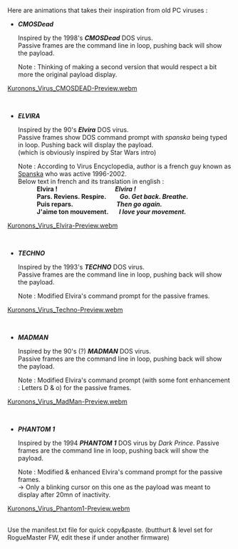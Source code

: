 Here are animations that takes their inspiration from old PC viruses :

   - ___CMOSDead___
      
      Inspired by the 1998's *<B>CMOSDead</b>* DOS virus.<BR>
      Passive frames are the command line in loop, pushing back will show the payload.
      
      Note : Thinking of making a second version that would respect a bit more the original payload display.

[Kuronons_Virus_CMOSDEAD-Preview.webm](https://github.com/Kuronons/FZ_graphics/assets/110337784/b27a8425-ec47-4b93-a3fe-f0ea348ad1f3)

<BR>

   - ___ELVIRA___
      
      Inspired by the 90's *<B>Elvira</b>* DOS virus.<BR>
      Passive frames show DOS command prompt with *spanska* being typed in loop. Pushing back will display the payload.<BR>
      (which is obviously inspired by Star Wars intro)
      
      Note : According to Virus Encyclopedia, author is a french guy known as [Spanska](http://virus.wikidot.com/spanska) who was active 1996-2002.<BR>
      Below text in french and its translation in english :<BR>
     <b>&emsp;&emsp;&emsp;Elvira ! &emsp;&emsp;&emsp;&emsp;&emsp;&emsp;&emsp;&emsp;&emsp;*Elvira !*</b><BR>
     <b>&emsp;&emsp;&emsp;Pars. Reviens. Respire. &emsp;&nbsp;&nbsp;&nbsp;&nbsp;*Go. Get back. Breathe.*</b><BR>
     <b>&emsp;&emsp;&emsp;Puis repars. &emsp;&emsp;&emsp;&emsp;&emsp;&emsp;&nbsp;&nbsp;&nbsp;*Then go again.*</b><BR>
     <b>&emsp;&emsp;&emsp;J'aime ton mouvement. &emsp;&nbsp;&nbsp;*I love your movement.*</b><BR>

[Kuronons_Virus_Elvira-Preview.webm](https://github.com/Kuronons/FZ_graphics/assets/110337784/62ecfbc3-aca8-4faa-9c48-e06581dbbef2)

<BR>

   - ___TECHNO___
      
      Inspired by the 1993's *<B>TECHNO</b>* DOS virus.<BR>
      Passive frames are the command line in loop, pushing back will show the payload.
      
      Note : Modified Elvira's command prompt for the passive frames.

[Kuronons_Virus_Techno-Preview.webm](https://github.com/Kuronons/FZ_graphics/assets/110337784/ce85304f-0c6b-4a13-8212-11be57fe563d)

<BR>

   - ___MADMAN___
      
      Inspired by the 90's (?) *<B>MADMAN</b>* DOS virus.<BR>
      Passive frames are the command line in loop, pushing back will show the payload.
      
      Note : Modified Elvira's command prompt (with some font enhancement : Letters D & o) for the passive frames.<BR>
      
[Kuronons_Virus_MadMan-Preview.webm](https://github.com/Kuronons/FZ_graphics/assets/110337784/baa4404a-6f25-40f5-b5ae-2375624f4627)

<BR>

   - ___PHANTOM 1___
      
      Inspired by the 1994 *<B>PHANTOM 1</b>* DOS virus by *Dark Prince*. Passive frames are the command line in loop, pushing back will show the payload.
      
      Note : Modified & enhanced Elvira's command prompt for the passive frames.<BR>
            -> Only a blinking cursor on this one as the payload was meant to display after 20mn of inactivity.<BR>
      
[Kuronons_Virus_Phantom1-Preview.webm](https://github.com/Kuronons/FZ_graphics/assets/110337784/3fdc512e-1130-455f-9aca-dc9e9b512f23)

<BR>
Use the manifest.txt file for quick copy&paste. (butthurt & level set for RogueMaster FW, edit these if under another firmware)
